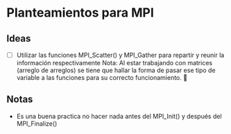 # Planteamientos para MPI

## Ideas

- [ ] Utilizar las funciones MPI_Scatter() y MPI_Gather para repartir y reunir la información respectivamente
      Nota: Al estar trabajando con matrices (arreglo de arreglos) se tiene que hallar la forma de pasar ese tipo de
      variable a las funciones para su correcto funcionamiento. :book:

## Notas

- Es una buena practica no hacer nada antes del MPI_Init() y después del MPI_Finalize()
